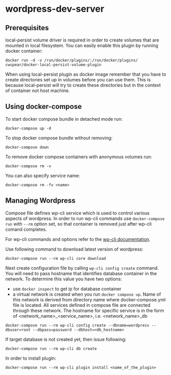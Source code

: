 # wordpress-dev-server

## Prerequisites

local-persist volume driver is required in order to create volumes that are mounted in local filesystem. You can easily enable this plugin by running docker container: 
```
docker run -d -v /run/docker/plugins/:/run/docker/plugins/ cwspear/docker-local-persist-volume-plugin
```
When using local-persist plugin as docker image remember that you have to create directories set up in volumes before you can use them. This is because local-persist will try to create these directories but in the context of container not host machine.

## Using docker-compose

To start docker compose bundle in detached mode run:
```
docker-compose up -d
```

To stop docker compose bundle without removing:
```
docker-compose down
```

To remove docker compose containers with anonymous volumes run:
```
docker-compose rm -v
```
You can also specify service name:
```
docker-compose rm -fv <name>
```

## Managing Wordpress
Compose file defines wp-cli service which is used to control various aspects of wordpress. In order to run wp-cli commands use ```docker-compose run``` with ```--rm``` option set, so that container is removed just after wp-cli comand completes.

For wp-cli commands and options refer to the [wp-cli documentation](https://developer.wordpress.org/cli/commands/).

Use following command to download latest version of wordpress:
```
docker-compose run --rm wp-cli core download
```

Next create configuration file by calling ```wp-cli config create``` command. You will need to pass hostname that identifies database container in the network. To determine this value you have two options:
- use ```docker inspect``` to get ip for database container
- a virtual network is created when you run ```docker compose up```. Name of this network is derived from directory name where docker-compose.yml file is located. All services defined in compose file are connected through these network. The hostname for specific service is in the form of <network_name>_<service_name>, i.e. <network_name>_db
```
docker-compose run --rm wp-cli config create --dbname=wordpress --dbuser=root --dbpass=password --dbhost=<db_hostname>
```

If target database is not created yet, then issue following:
```
docker-compose run --rm wp-cli db create
```
In order to install plugin:
```
docker-compose run --rm wp-cli plugin install <name_of_the_plugin>
```
